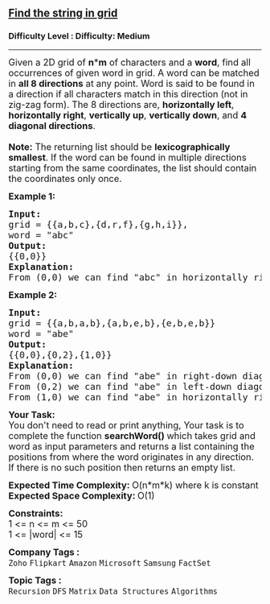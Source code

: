 <h2><a href="https://www.geeksforgeeks.org/problems/find-the-string-in-grid0111/1?page=2&company=Zoho&sortBy=submissions">Find the string in grid</a></h2><h3>Difficulty Level : Difficulty: Medium</h3><hr><div class="problems_problem_content__Xm_eO"><p><span style="font-size: 18px;">Given a 2D grid&nbsp;of <strong>n</strong>*<strong>m</strong> of characters and a <strong>word</strong>, find all occurrences of given word in grid. A word can be matched in <strong>all 8 directions</strong> at any point. Word is said to be found in a direction if all characters match in this direction (not in zig-zag form). The 8 directions are, <strong>horizontally left</strong>, <strong>horizontally right</strong>, <strong>vertically up</strong>, <strong>vertically down</strong>, and <strong>4 diagonal directions</strong>.<br><br><strong>Note:</strong> The returning list should be <strong>lexicographically smallest</strong>. If the word can be found in multiple directions starting from the same coordinates, the list should contain the coordinates only once.&nbsp;</span></p>
<p><span style="font-size: 18px;"><strong>Example 1:</strong></span></p>
<pre><span style="font-size: 18px;"><strong>Input: <br></strong>grid = {{a,b,c},{d,r,f},{g,h,i}},
word = "abc"
<strong>Output: <br></strong>{{0,0}}
<strong>Explanation: <br></strong>From (0,0) we can find "abc" in horizontally right direction.</span>
</pre>
<p><span style="font-size: 18px;"><strong>Example 2:</strong></span></p>
<pre><span style="font-size: 18px;"><strong>Input: <br></strong>grid = {{a,b,a,b},{a,b,e,b},{e,b,e,b}}
word = "abe"
<strong>Output: <br></strong>{{0,0},{0,2},{1,0}}
<strong>Explanation: <br></strong>From (0,0) we can find "abe" in right-down diagonal. <br>From (0,2) we can find "abe" in left-down diagonal. <br>From (1,0) we can find "abe" in horizontally right direction.</span>
</pre>
<p><span style="font-size: 18px;"><strong>Your Task:</strong><br>You don't need to read or print anything, Your task is to complete the function&nbsp;<strong>searchWord()&nbsp;</strong>which takes grid and word as input parameters and returns a list containing the positions from where the word originates&nbsp;in any direction. If there is no such position then returns an&nbsp;empty&nbsp;list.</span></p>
<p><span style="font-size: 18px;"><strong>Expected Time Complexity:&nbsp;</strong>O(n*m*k) where k is constant<br><strong>Expected Space Complexity:&nbsp;</strong>O(1)</span></p>
<p><span style="font-size: 18px;"><strong>Constraints:</strong><br>1 &lt;= n &lt;= m &lt;= 50<br>1 &lt;= |word| &lt;= 15</span></p></div><p><span style=font-size:18px><strong>Company Tags : </strong><br><code>Zoho</code>&nbsp;<code>Flipkart</code>&nbsp;<code>Amazon</code>&nbsp;<code>Microsoft</code>&nbsp;<code>Samsung</code>&nbsp;<code>FactSet</code>&nbsp;<br><p><span style=font-size:18px><strong>Topic Tags : </strong><br><code>Recursion</code>&nbsp;<code>DFS</code>&nbsp;<code>Matrix</code>&nbsp;<code>Data Structures</code>&nbsp;<code>Algorithms</code>&nbsp;